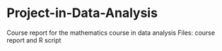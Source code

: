 # Project-in-Data-Analysis
Course report for the mathematics course in data analysis
Files: course report and R script
